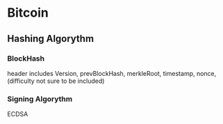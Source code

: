 # Bitcoin

## Hashing Algorythm

### BlockHash

header includes Version, prevBlockHash, merkleRoot, timestamp, nonce, (difficulty not sure to be included)

### Signing Algorythm

ECDSA
